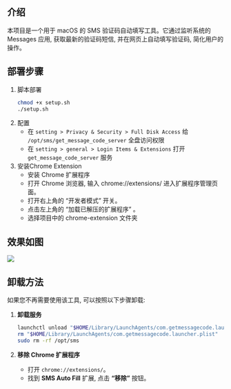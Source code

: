
## 介绍

本项目是一个用于 macOS 的 SMS 验证码自动填写工具。它通过监听系统的 Messages 应用, 获取最新的验证码短信, 并在网页上自动填写验证码, 简化用户的操作。

## 部署步骤
1. 脚本部署
    ```bash
    chmod +x setup.sh
    ./setup.sh
    ```
2. 配置
    - 在 `setting > Privacy & Security > Full Disk Access` 给 `/opt/sms/get_message_code_server` 全盘访问权限
    - 在 `setting > general > Login Items & Extensions` 打开 `get_message_code_server` 服务
3. 安装Chrome Extension  
   - 安装 Chrome 扩展程序
   - 打开 Chrome 浏览器, 输入 chrome://extensions/ 进入扩展程序管理页面。
   - 打开右上角的 “开发者模式” 开关。
   - 点击左上角的 “加载已解压的扩展程序” 。
   - 选择项目中的 chrome-extension 文件夹

## 效果如图

![](https://github.com/user-attachments/assets/a97dd9ec-4e88-4424-9f61-c7d10118a71a)

## 卸载方法

如果您不再需要使用该工具, 可以按照以下步骤卸载:

1. **卸载服务**

   ```bash
   launchctl unload "$HOME/Library/LaunchAgents/com.getmessagecode.launcher.plist"
   rm "$HOME/Library/LaunchAgents/com.getmessagecode.launcher.plist"
   sudo rm -rf /opt/sms
   ```

2. **移除 Chrome 扩展程序**

    - 打开 `chrome://extensions/`。
    - 找到 **SMS Auto Fill** 扩展, 点击 **“移除”** 按钮。
